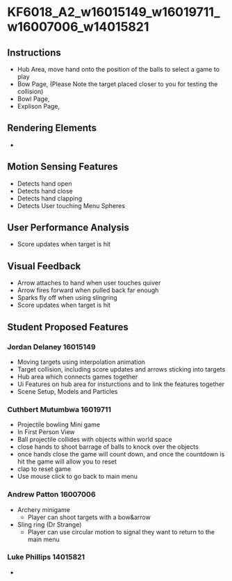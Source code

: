 # KF6018_A2_w16015149_w16019711_w16007006_w14015821

## Instructions
* Hub Area, move hand onto the position of the balls to select a game to play
* Bow Page, (Please Note the target placed closer to you for testing the collision)
* Bowl Page,
* Explison Page, 


## Rendering Elements

* 

## Motion Sensing Features

* Detects hand open 
* Detects hand close
* Detects hand clapping
* Detects User touching Menu Spheres

## User Performance Analysis

* Score updates when target is hit

## Visual Feedback

* Arrow attaches to hand when user touches quiver
* Arrow fires forward when pulled back far enough
* Sparks fly off when using slingring
* Score updates when target is hit

## Student Proposed Features
### Jordan Delaney 16015149

* Moving targets using interpolation animation
* Target collision, including score updates and arrows sticking into targets
* Hub area which connects games together
* Ui Features on hub area for insturctions and to link the features together
* Scene Setup, Models and Particles 

### Cuthbert Mutumbwa 16019711

* Projectile bowling Mini game
* In First Person View
* Ball projectile collides with objects within world space
* close hands to shoot barrage of balls to knock over the objects
* once hands close the game will count down, and once the countdown is hit the game will allow you to reset
* clap to reset game
* Use mouse click to go back to main menu

### Andrew Patton 16007006

* Archery minigame
  * Player can shoot targets with a bow&arrow
* Sling ring (Dr Strange)
  * Player can use circular motion to signal they want to return to the main menu

### Luke Phillips 14015821

* 
